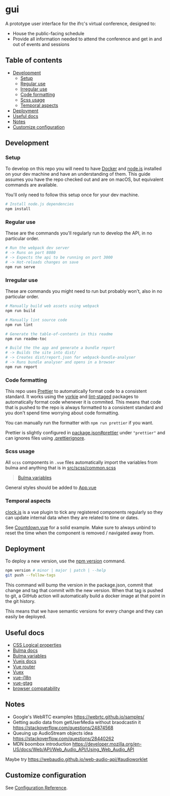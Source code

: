 # gui

A prototype user interface for the ifrc's virtual conference, designed to:

- House the public-facing schedule
- Provide all information needed to attend the conference and get in and out of events and sessions

<!-- toc-head -->

## Table of contents

- [Development](#development)
  - [Setup](#setup)
  - [Regular use](#regular-use)
  - [Irregular use](#irregular-use)
  - [Code formatting](#code-formatting)
  - [Scss usage](#scss-usage)
  - [Temporal aspects](#temporal-aspects)
- [Deployment](#deployment)
- [Useful docs](#useful-docs)
- [Notes](#notes)
- [Customize configuration](#customize-configuration)

<!-- toc-tail -->

## Development

### Setup

To develop on this repo you will need to have [Docker](https://www.docker.com/) and
[node.js](https://nodejs.org) installed on your dev machine and have an understanding of them.
This guide assumes you have the repo checked out and are on macOS, but equivalent commands are available.

You'll only need to follow this setup once for your dev machine.

```bash
# Install node.js dependencies
npm install
```

### Regular use

These are the commands you'll regularly run to develop the API, in no particular order.

```bash
# Run the webpack dev server
# -> Runs on port 8080
# -> Expects the api to be running on port 3000
# -> Hot-reloads changes on save
npm run serve
```

### Irregular use

These are commands you might need to run but probably won't, also in no particular order.

```bash
# Manually build web assets using webpack
npm run build

# Manually lint source code
npm run lint

# Generate the table-of-contents in this readme
npm run readme-toc

# Build the the app and generate a bundle report
# -> Builds the site into dist/
# -> Creates dist/report.json for webpack-bundle-analyser
# -> Runs bundle analyser and opens in a browser
npm run report
```

### Code formatting

This repo uses [Prettier](https://prettier.io/) to automatically format code to a consistent standard.
It works using the [yorkie](https://www.npmjs.com/package/yorkie)
and [lint-staged](https://www.npmjs.com/package/lint-staged) packages to
automatically format code whenever it is commited.
This means that code that is pushed to the repo is always formatted to a consistent standard
and you don't spend time worrying about code formatting.

You can manually run the formatter with `npm run prettier` if you want.

Prettier is slightly configured in [package.json#prettier](/package.json) under `"prettier"`
and can ignores files using [.prettierignore](/.prettierignore).

### Scss usage

All `scss` components in `.vue` files automatically import the variables from bulma
and anything that is in [src/scss/common.scss](/src/scss/common.scss)

> [Bulma variables](https://bulma.io/documentation/customize/variables/)

General styles should be added to [App.vue](/src/App.vue)

### Temporal aspects

[clock.js](/src/clock.js) is a vue plugin to tick any registered components regularly
so they can update internal data when they are related to time or dates.

See [Countdown.vue](/src/components/Countdown.vue) for a solid example.
Make sure to always unbind to reset the time when the component is removed
/ navigated away from.

## Deployment

To deploy a new version, use the [npm version](https://docs.npmjs.com/cli/version) command.

```bash
npm version # minor | major | patch | --help
git push --follow-tags
```

This command will bump the version in the package.json, commit that change
and tag that commit with the new version.
When that tag is pushed to git, a GitHub action will automatically
build a docker image at that point in the git history.

This means that we have semantic versions for every change
and they can easily be deployed.

## Useful docs

- [CSS Logical properties](https://developer.mozilla.org/en-US/docs/Web/CSS/CSS_Logical_Properties)
- [Bulma docs](https://bulma.io/documentation/)
- [Bulma variables](https://bulma.io/documentation/customize/variables/)
- [Vuejs docs](https://vuejs.org/)
- [Vue router](https://router.vuejs.org/)
- [Vuex](https://vuex.vuejs.org/)
- [vue-i18n](https://kazupon.github.io/vue-i18n/guide/formatting.html)
- [vue-gtag](https://matteo-gabriele.gitbook.io/vue-gtag/)
- [browser compatability](https://browsersl.ist/?q=%3E+1%25+or+last+2+versions+or+not+dead)

## Notes

- Google's WebRTC examples
  https://webrtc.github.io/samples/
- Getting audio data from getUserMedia without braodcastin it
  https://stackoverflow.com/questions/24874568
- Queuing up AudioStream objects idea
  https://stackoverflow.com/questions/28440262
- MDN boombox introduction
  https://developer.mozilla.org/en-US/docs/Web/API/Web_Audio_API/Using_Web_Audio_API

Maybe try https://webaudio.github.io/web-audio-api/#audioworklet

## Customize configuration

See [Configuration Reference](https://cli.vuejs.org/config/).
